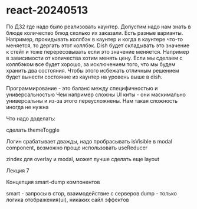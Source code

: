 # react-20240513



По ДЗ2 где надо было реализовать каунтер. 
Допустим надо нам знать в блюде количество блюд сколько их заказали. Есть разные варианты.  Например, прокидывать коллбэк в каунтер и когда в каунтере что-то меняется, то дергать этот коллбэк. Dish будет складывать это значение к стейт и тоже перересовывать если это значение меняется. Например в зависимости от количества хотим менять цену. Если мы сделаем с коллбэком все будет хорошо, за исключением того, что мы будем хранить два состояния. Чтобы этого исбежать отличным решением будет вынести состояние из каунтер на уровень выше в dish.


Программирование - это баланс между специфичностью и универсальностью
Чем например сложны UI киты - они маскимально универсальны и из-за этого переусложнены. Нам такая сложность иногда не нужна



Что надо доделать:

сделать themeToggle

Логин срабатывает дважды, надо пробрасывать isVisible в modal component, возможно проще использовать useReducer

zindex для overlay и  modal, может лучше сделать еще layout


Лекция 7

Концепция smart-dump компонентов

smart - запросы в стор, взаимодействие с серверов
dump - только логика отображения(ui), никаких сайл эффектов

